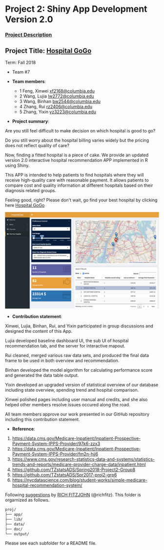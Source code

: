 # Project 2: Shiny App Development Version 2.0

### [Project Description](doc/project2_desc.md)

## Project Title: [Hospital GoGo](https://my-code-works-but-i-dont-know-why.shinyapps.io/hospital/)
Term: Fall 2018

+ Team #7
+ **Team members**: 
	+ 1 Feng, Xinwei xf2168@columbia.edu
	+ 2 Wang, Lujia lw2772@columbia.edu
	+ 3 Wang, Binhan bw2544@columbia.edu
	+ 4 Zhang, Rui rz2406@columbia.edu
	+ 5 Zhang, Yixin yz3223@columbia.edu

+ **Project summary**:

Are you still feel difficult to make decision on which hospital is good to go? 

Do you still worry about the hospital billing varies widely but the pricing does not reflect quality of care? 

Now, finding a fitted hospital is a piece of cake. We provide an updated version 2.0 interactive hospital recommendation APP implemented in R using Shiny.

This APP is intended to help patients to find hospitals where they will receive high-quality care with reasonable payment. It allows patients to compare cost and quality information at different hospitals based on their diagnosis related groups. 

Feeling good, right? Please don't wait, go find your best hospital by clicking here [Hospital GoGo](https://my-code-works-but-i-dont-know-why.shinyapps.io/hospital/)

![image](output/Screen.Shot.png)

+ **Contribution statement**:

Xinwei, Lujia, Binhan, Rui, and Yixin participated in group discussions and designed the content of this App. 

Lujia developed baseline dashboard UI, the sub UI of hospital recommendation tab, and the server for interactive mapout. 

Rui cleaned, merged various raw data sets, and produced the final data frame to be used in both overview and recommendation. 

Binhan developed the model algorithm for calculating performance score and generated the data table output. 

Yixin developed an upgraded version of statistical overview of our database including state overview, spending trend and hospital comparison. 

Xinwei polished pages including user manual and credits, and she also helped other members resolve issues occured along the road. 

All team members approve our work presented in our GitHub repository including this contribution statement.

+ **Reference**: 

1. https://data.cms.gov/Medicare-Inpatient/Inpatient-Prospective-Payment-System-IPPS-Provider/97k6-zzx3
2. https://data.cms.gov/Medicare-Inpatient/Inpatient-Prospective-Payment-System-IPPS-Provider/fm2n-hjj6
3. https://www.cms.gov/research-statistics-data-and-systems/statistics-trends-and-reports/medicare-provider-charge-data/inpatient.html
2. https://github.com/TZstatsADS/Spring2018-Project2-Group8
3. https://github.com/TZstatsADS/Spr2017-proj2-grp6
4. https://nycdatascience.com/blog/student-works/simple-medicare-hospital-recommendation-system/

Following [suggestions](http://nicercode.github.io/blog/2013-04-05-projects/) by [RICH FITZJOHN](http://nicercode.github.io/about/#Team) (@richfitz). This folder is orgarnized as follows.

```
proj/
├── app/
├── lib/
├── data/
├── doc/
└── output/
```

Please see each subfolder for a README file.

